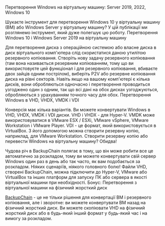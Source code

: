 Перетворення Windows на віртуальну машину: Server 2019, 2022, Windows 10

Шукаєте інструмент для перетворення Windows 10 у віртуальну машину (ВМ) або Windows Server у віртуальну машину? У цій публікації ми розглянемо інструмент, який дуже полегшує цю роботу.
Перетворення Windows 10 і Windows Server 2019 на віртуальну машину

Для перетворення диска з операційною системою або власне диска в диск віртуального комп'ютера слід скористатися даною утилітою резервного копіювання. Створіть нову задачу резервного копіювання (там вона називається резервним копіюванням, тому що ви використовуєте цей функціонал і для резервного копіювання, вбиваєте двох зайців одним пострілом), виберіть P2V або резервне копіювання диска на рівні секторів. Навіть якщо на вашому комп'ютері є кілька дисків, вони обробляються одночасно і перетворення проводиться узгоджено один з одним, так що всі дані на обох дисках узгоджуються, обробляються з урахуванням точного часу для обох.
Перетворення Windows в VHD, VHDX, VMDK і VDI

Конверсія має кілька варіантів. Ви можете конвертувати Windows в VHD, VHDX, VMDK і VDI диски. VHD і VHDX - для Hyper-V. VMDK може використовуватися в VMware ESX / ESXi, VMware vSphere, VMware Workstation і VMware Player. VDI - це формат, який використовується в VirtualBox. З його допомогою можна створити резервну копію, наприклад, для VMware Workstation.
Створити резервну копію або перевести Windows на віртуальну машину? Обидва!

Чудова річ в BackupChain полягає в тому, що він може робити все це автоматично за розкладом, тому ви можете конвертувати свій сервер Windows один раз в день або так часто, як вам подобається за розкладом. Ніяких сценаріїв, ніякого головного болю! Файли VHD, створені BackupChain, можна підключити до Hyper-V, VMware або VirtualBox та інших платформ для запуску ПК або сервера в якості віртуальної машини при необхідності.
Бонус: Перетворення з віртуальної машини на фізичний жорсткий диск

[BackupChain](https://backupchain.com/en/backup-software/) - це не тільки рішення для конвертації ВМ і резервного копіювання, але і зворотне: ви можете конвертувати ВМ назад на фізичний жорсткий диск. Ви можете скопіювати VHD на фізичний жорсткий диск або в будь-який інший формат у будь-який час і на вимогу за розкладом.
